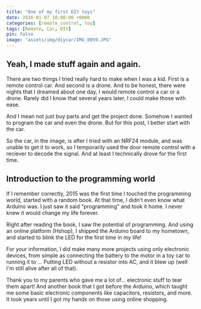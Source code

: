 ```yaml
---
title: "One of my first DIY toys"
date: 2016-01-07 10:00:00 +0000
categories: [remote_control, toy]
tags: [Remote, Car, DIY]
pin: false
image: "assets/img/diycar/IMG_0059.JPG"
---
```


## Yeah, I made stuff again and again.

There are two things I tried really hard to make when I was a kid. First is a remote control car. And second is a drone. And to be honest, there were nights that I dreamed about one day, I would remote control a car or a drone. Rarely did I know that several years later, I could make those with ease.

And I mean not just buy parts and get the project done. Somehow I wanted to program the car and even the drone. But for this post, I better start with the car.

So the car, in the image, is after I tried with an NRF24 module, and was unable to get it to work, so I temporarily used the door remote control with a reciever to decode the signal. And at least I technically drove for the first time.

## Introduction to the programming world

If I remember correctly, 2015 was the first time I touched the programming world, started with a random book. At that time, I didn’t even know what Arduino was. I just saw it said "programming" and took it home. I never knew it would change my life forever.

Right after reading the book, I saw the potential of programming. And using an online platform (Hshop), I shipped the Arduino board to my hometown, and started to blink the LED for the first time in my life!

For your information, I did make many more projects using only electronic devices, from simple as connecting the battery to the motor in a toy car to running it to ... Putting LED without a resistor into AC, and it blew up (well I'm still alive after all of that).

Thank you to my parents who gave me a lot of... electronic stuff to tear them apart! And another book that I got before the Arduino, which taught me some basic electronic components like capacitors, resistors, and more. It took years until I got my hands on those using online shopping.
